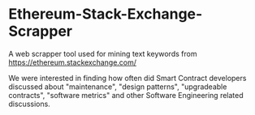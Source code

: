 # Ethereum-Stack-Exchange-Scrapper

A web scrapper tool used for mining text keywords from https://ethereum.stackexchange.com/

We were interested in finding how often did Smart Contract developers discussed about "maintenance", "design patterns", "upgradeable contracts", 
"software metrics" and other Software Engineering related discussions.
